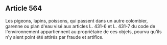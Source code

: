 Article 564
----
Les pigeons, lapins, poissons, qui passent dans un autre colombier, garenne ou
plan d'eau visé aux articles L. 431-6 et L. 431-7 du code de l'environnement
appartiennent au propriétaire de ces objets, pourvu qu'ils n'y aient point été
attirés par fraude et artifice.
